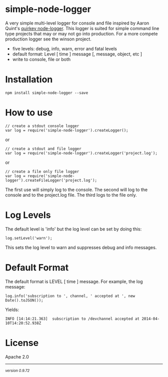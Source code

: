 simple-node-logger
==================

A very simple multi-level logger for console and file inspired by Aaron Quint's [quirkey node-logger](http://github.com/quirkey/node-logger).  This logger is suited for simple command line type projects that may or may not go into production.  For a more compete production logger see the winson project.

- five levels: debug, info, warn, error and fatal levels
- default format: Level [ time ] message [, message, object, etc ]
- write to console, file or both

Installation
===

    npm install simple-node-logger --save


How to use
===
	// create a stdout console logger
	var log = require('simple-node-logger').createLogger();

or

	// create a stdout and file logger
	var log = require('simple-node-logger').createLogger('project.log');

or

	// create a file only file logger
	var log = require('simple-node-logger').createFileLogger('project.log');
	
The first use will simply log to the console.  The second will log to the console and to the project.log file.  The third logs to the file only.

Log Levels
===
The default level is 'info' but the log level can be set by doing this:

	log.setLevel('warn');
	
This sets the log level to warn and suppresses debug and info messages.

Default Format
===
The default format is LEVEL [ time ] message. For example, the log message:

	log.info('subscription to ', channel, ' accepted at ', new Date().toJSON());

Yields:

	INFO [14:14:21.363]  subscription to /devchannel accepted at 2014-04-10T14:20:52.938Z
	


License
===
Apache 2.0

- - -
<p><small><em>version 0.9.72</em></small></p>
